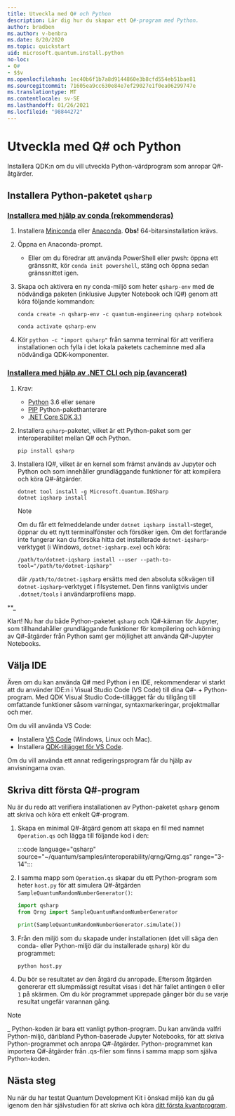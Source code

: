 ```yaml
---
title: Utveckla med Q# och Python
description: Lär dig hur du skapar ett Q#-program med Python.
author: bradben
ms.author: v-benbra
ms.date: 8/20/2020
ms.topic: quickstart
uid: microsoft.quantum.install.python
no-loc:
- Q#
- $$v
ms.openlocfilehash: 1ec40b6f1b7a8d9144860e3b8cfd554eb51bae81
ms.sourcegitcommit: 71605ea9cc630e84e7ef29027e1f0ea06299747e
ms.translationtype: MT
ms.contentlocale: sv-SE
ms.lasthandoff: 01/26/2021
ms.locfileid: "98844272"
---
```

# <a name="develop-with-no-locq-and-python"></a>Utveckla med Q# och Python

Installera QDK:n om du vill utveckla Python-värdprogram som anropar Q#-åtgärder.

## <a name="install-the-qsharp-python-package"></a>Installera Python-paketet `qsharp`

### <a name="install-using-conda-recommended"></a>[Installera med hjälp av conda (rekommenderas)](#tab/tabid-conda)

1. Installera [Miniconda](https://docs.conda.io/en/latest/miniconda.html) eller [Anaconda](https://www.anaconda.com/products/individual#Downloads). **Obs!** 64-bitarsinstallation krävs.

1. Öppna en Anaconda-prompt.

   - Eller om du föredrar att använda PowerShell eller pwsh: öppna ett gränssnitt, kör `conda init powershell`, stäng och öppna sedan gränssnittet igen.

1. Skapa och aktivera en ny conda-miljö som heter `qsharp-env` med de nödvändiga paketen (inklusive Jupyter Notebook och IQ#) genom att köra följande kommandon:

    ```
    conda create -n qsharp-env -c quantum-engineering qsharp notebook

    conda activate qsharp-env
    ```

1. Kör `python -c "import qsharp"` från samma terminal för att verifiera installationen och fylla i det lokala paketets cacheminne med alla nödvändiga QDK-komponenter.

### <a name="install-using-net-cli-and-pip-advanced"></a>[Installera med hjälp av .NET CLI och pip (avancerat)](#tab/tabid-dotnetcli)

1. Krav:

    - [Python](https://www.python.org/downloads/) 3.6 eller senare
    - [PIP](https://pip.pypa.io/en/stable/installing) Python-pakethanterare
    - [.NET Core SDK 3.1](https://dotnet.microsoft.com/download/dotnet-core/3.1)


1. Installera `qsharp`-paketet, vilket är ett Python-paket som ger interoperabilitet mellan Q# och Python.

    ```
    pip install qsharp
    ```

1. Installera IQ#, vilket är en kernel som främst används av Jupyter och Python och som innehåller grundläggande funktioner för att kompilera och köra Q#-åtgärder.

    ```dotnetcli
    dotnet tool install -g Microsoft.Quantum.IQSharp
    dotnet iqsharp install
    ```

    > [!NOTE]
    > Om du får ett felmeddelande under `dotnet iqsharp install`-steget, öppnar du ett nytt terminalfönster och försöker igen.
    > Om det fortfarande inte fungerar kan du försöka hitta det installerade `dotnet-iqsharp`-verktyget (i Windows, `dotnet-iqsharp.exe`) och köra:
    > ```
    > /path/to/dotnet-iqsharp install --user --path-to-tool="/path/to/dotnet-iqsharp"
    > ```
    > där `/path/to/dotnet-iqsharp` ersätts med den absoluta sökvägen till `dotnet-iqsharp`-verktyget i filsystemet.
    > Den finns vanligtvis under `.dotnet/tools` i användarprofilens mapp.
    
**_

Klart! Nu har du både Python-paketet `qsharp` och IQ#-kärnan för Jupyter, som tillhandahåller grundläggande funktioner för kompilering och körning av Q#-åtgärder från Python samt ger möjlighet att använda Q#-Jupyter Notebooks.

## <a name="choose-your-ide"></a>Välja IDE

Även om du kan använda Q# med Python i en IDE, rekommenderar vi starkt att du använder IDE:n i Visual Studio Code (VS Code) till dina Q#- + Python-program. Med QDK Visual Studio Code-tillägget får du tillgång till omfattande funktioner såsom varningar, syntaxmarkeringar, projektmallar och mer.

Om du vill använda VS Code:

- Installera [VS Code](https://code.visualstudio.com/download) (Windows, Linux och Mac).
- Installera [QDK-tillägget för VS Code](https://marketplace.visualstudio.com/items?itemName=quantum.quantum-devkit-vscode).

Om du vill använda ett annat redigeringsprogram får du hjälp av anvisningarna ovan.

## <a name="write-your-first-no-locq-program"></a>Skriva ditt första Q#-program

Nu är du redo att verifiera installationen av Python-paketet `qsharp` genom att skriva och köra ett enkelt Q#-program.

1. Skapa en minimal Q#-åtgärd genom att skapa en fil med namnet `Operation.qs` och lägga till följande kod i den:

    :::code language="qsharp" source="~/quantum/samples/interoperability/qrng/Qrng.qs" range="3-14":::

1. I samma mapp som `Operation.qs` skapar du ett Python-program som heter `host.py` för att simulera Q#-åtgärden `SampleQuantumRandomNumberGenerator()`:

    ```python
    import qsharp
    from Qrng import SampleQuantumRandomNumberGenerator

    print(SampleQuantumRandomNumberGenerator.simulate())
    ```

1. Från den miljö som du skapade under installationen (det vill säga den conda- eller Python-miljö där du installerade `qsharp`) kör du programmet:

    ```
    python host.py
    ```

1. Du bör se resultatet av den åtgärd du anropade. Eftersom åtgärden genererar ett slumpmässigt resultat visas i det här fallet antingen `0` eller `1` på skärmen. Om du kör programmet upprepade gånger bör du se varje resultat ungefär varannan gång.

> [!NOTE]
> _ Python-koden är bara ett vanligt python-program. Du kan använda valfri Python-miljö, däribland Python-baserade Jupyter Notebooks, för att skriva Python-programmet och anropa Q#-åtgärder. Python-programmet kan importera Q#-åtgärder från .qs-filer som finns i samma mapp som själva Python-koden.

## <a name="next-steps"></a>Nästa steg

Nu när du har testat Quantum Development Kit i önskad miljö kan du gå igenom den här självstudien för att skriva och köra [ditt första kvantprogram](xref:microsoft.quantum.quickstarts.qrng).
